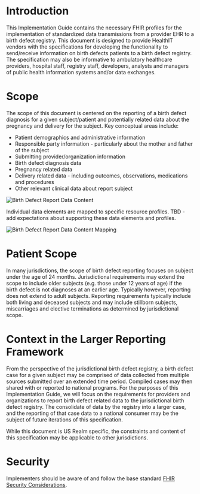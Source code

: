 # Introduction
This Implementation Guide contains the necessary FHIR profiles for the implementation of standardized data transmissions from a provider EHR to a birth defect registry. This document is designed to provide HealthIT vendors with the specifications for developing the functionality to send/receive information on birth defects patients to a birth defect registry. The specification may also be informative to ambulatory healthcare providers, hospital staff, registry staff, developers, analysts and managers of public health information systems and/or data exchanges. 

# Scope
The scope of this document is centered on the reporting of a birth defect diagnosis for a given subject/patient and potentially related data about the pregnancy and delivery for the subject. Key conceptual areas include:
* Patient demographics and administrative information
* Responsible party information - particularly about the mother and father of the subject
* Submitting provider/organization information
* Birth defect diagnosis data
* Pregnancy related data
* Delivery related data - including outcomes, observations, medications and procedures
* Other relevant clinical data about report subject

![Birth Defect Report Data Content](BDRcorecontent.png)

Individual data elements are mapped to specific resource profiles. TBD - add expectations about supporting these data elements and profiles.

![Birth Defect Report Data Content Mapping](profilemappings.png)

# Patient Scope
In many jurisdictions, the scope of birth defect reporting focuses on subject under the age of 24 months. Jurisdictional requirements may extend the scope to include older subjects (e.g. those under 12 years of age) if the birth defect is not diagnoses at an earlier age. Typically however, reporting  does not extend to adult subjects. Reporting requirements typically include both living and deceased subjects and may include stillborn subjects, miscarriages and elective terminations as determined by jurisdictional scope.
# Context in the Larger Reporting Framework
From the perspective of the jurisdictional birth defect registry, a birth defect case for a given subject may be comprised of data collected from multiple sources submitted over an extended time period. Compiled cases may then shared with or reported to national programs. For the purposes of this Implementation Guide, we will focus on the requirements for providers and organizations to report birth defect related data to the jurisdictional birth defect registry. The consolidate of data by the registry into a larger case, and the reporting of that case data to a national consumer may be the subject of future iterations of this specification. 

While this document is US Realm specific, the constraints and content of this specification may be applicable to other jurisdictions.

# Security
Implementers should be aware of and follow the base standard [FHIR Security Considerations](http://hl7.org/fhir/R4/security.html).